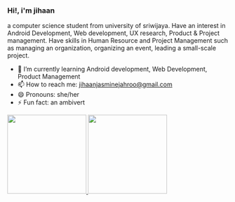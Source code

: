 ### Hi!, i'm jihaan
a computer science student from university of sriwijaya. Have an interest in Android Development, Web development, UX research, Product & Project management. Have skills in Human Resource and Project Management such as managing an organization, organizing an event, leading a small-scale project.

- 🌱 I’m currently learning Android development, Web Development, Product Management
- 📫 How to reach me: jihaanjasminejahroo@gmail.com
- 😄 Pronouns: she/her
- ⚡ Fun fact: an ambivert

<p align="left">
<a href="https://github.com/JejeTrue">
  <img height="180em" src="https://github-readme-stats-eight-theta.vercel.app/api?username=JejeTrue&show_icons=true&theme=algolia&include_all_commits=true&count_private=true"/>
  <img height="180em" src="https://github-readme-stats-eight-theta.vercel.app/api/top-langs/?username=JejeTrue&layout=compact&langs_count=8&theme=algolia"/>
</a>
</p>

<!--
**JejeTrue/JejeTrue** is a ✨ _special_ ✨ repository because its `README.md` (this file) appears on your GitHub profile.
https://github.com/anuraghazra/github-readme-stats
Here are some ideas to get you started:

- 🔭 I’m currently working on ...
- 🌱 I’m currently learning ...
- 👯 I’m looking to collaborate on ...
- 🤔 I’m looking for help with ...
- 💬 Ask me about ...
- 📫 How to reach me: ...
- 😄 Pronouns: ...
- ⚡ Fun fact: ...
-->
